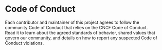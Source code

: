 # Code of Conduct
Each contributor and maintainer of this project agrees to follow the community Code of Conduct that relies on the CNCF Code of Conduct. Read it to learn about the agreed standards of behavior, shared values that govern our community, and details on how to report any suspected Code of Conduct violations.